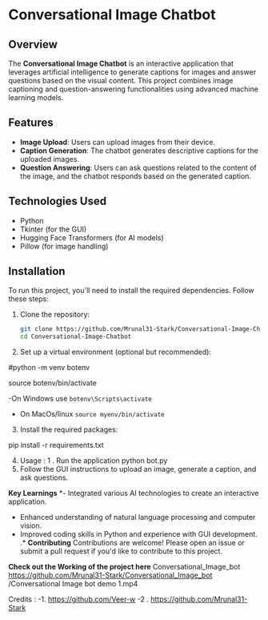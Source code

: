 # Conversational Image Chatbot

## Overview

The **Conversational Image Chatbot** is an interactive application that leverages artificial intelligence to generate captions for images and answer questions based on the visual content. This project combines image captioning and question-answering functionalities using advanced machine learning models.

## Features

- **Image Upload**: Users can upload images from their device.
- **Caption Generation**: The chatbot generates descriptive captions for the uploaded images.
- **Question Answering**: Users can ask questions related to the content of the image, and the chatbot responds based on the generated caption.

## Technologies Used

- Python
- Tkinter (for the GUI)
- Hugging Face Transformers (for AI models)
- Pillow (for image handling)

## Installation

To run this project, you'll need to install the required dependencies. Follow these steps:

1. Clone the repository:
   ```bash
   git clone https://github.com/Mrunal31-Stark/Conversational-Image-Chatbot.git
   cd Conversational-Image-Chatbot
2. Set up a virtual environment (optional but recommended):

#python -m venv botenv

source botenv/bin/activate  

 -On Windows use 
`botenv\Scripts\activate`

- On MacOs/linux
`source myenv/bin/activate`

3. Install the required packages:

pip install -r requirements.txt

4. Usage :
1 . Run the application
python bot.py
2. Follow the GUI instructions to upload an image, generate a caption, and ask questions.

**Key Learnings**
*- Integrated various AI technologies to create an interactive application.
- Enhanced understanding of natural language processing and computer vision.
- Improved coding skills in Python and experience with GUI development.
.*
**Contributing**
Contributions are welcome! Please open an issue or submit a pull request if you'd like to contribute to this project.

**Check out the Working of the project here**
Conversational_Image_bot
https://github.com/Mrunal31-Stark/Conversational_Image_bot
/Conversational Image bot demo 1.mp4

Credits :
-1. https://github.com/Veer-w
-2 . https://github.com/Mrunal31-Stark


